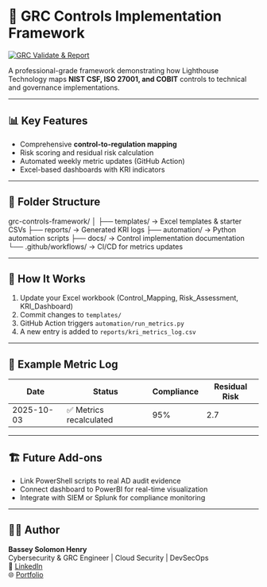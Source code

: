 # 🧩 GRC Controls Implementation Framework  
[![GRC Validate & Report](https://github.com/solomonhenry-afk/grc-controls-framework/actions/workflows/kri_metrics.yml/badge.svg)](https://github.com/solomonhenry-afk/grc-controls-framework/actions/workflows/kri_metrics.yml)

A professional-grade framework demonstrating how Lighthouse Technology maps **NIST CSF, ISO 27001, and COBIT** controls to technical and governance implementations.  

---

## 📊 Key Features
- Comprehensive **control-to-regulation mapping**
- Risk scoring and residual risk calculation
- Automated weekly metric updates (GitHub Action)
- Excel-based dashboards with KRI indicators

---

## 🧱 Folder Structure

grc-controls-framework/
│
├── templates/ → Excel templates & starter CSVs
├── reports/ → Generated KRI logs
├── automation/ → Python automation scripts
├── docs/ → Control implementation documentation
└── .github/workflows/ → CI/CD for metrics updates


---

## 🚀 How It Works
1. Update your Excel workbook (Control_Mapping, Risk_Assessment, KRI_Dashboard)  
2. Commit changes to `templates/`  
3. GitHub Action triggers `automation/run_metrics.py`  
4. A new entry is added to `reports/kri_metrics_log.csv`

---

## 🧠 Example Metric Log
| Date | Status | Compliance | Residual Risk |
|------|---------|-------------|---------------|
| 2025-10-03 | ✅ Metrics recalculated | 95% | 2.7 |

---

## 🏗️ Future Add-ons
- Link PowerShell scripts to real AD audit evidence  
- Connect dashboard to PowerBI for real-time visualization  
- Integrate with SIEM or Splunk for compliance monitoring  

---

## 👨‍💻 Author
**Bassey Solomon Henry**  
Cybersecurity & GRC Engineer | Cloud Security | DevSecOps  
🔗 [LinkedIn](https://www.linkedin.com/in/bassey-solomon-henry)  
🌐 [Portfolio](https://lighthouse-technology.vercel.app)

